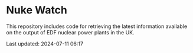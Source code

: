 # Nuke Watch

This repository includes code for retrieving the latest information available on the output of EDF nuclear power plants in the UK.

Last updated: 2024-07-11 06:17